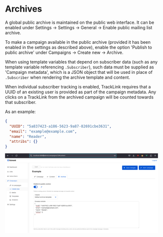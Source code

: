 # Archives

A global public archive is maintained on the public web interface. It can be
enabled under Settings -> Settings -> General -> Enable public mailing list
archive.

To make a campaign available in the public archive (provided it has been
enabled in the settings as described above), enable the option
'Publish to public archive' under Campaigns -> Create new -> Archive.

When using template variables that depend on subscriber data (such as any
template variable referencing `.Subscriber`), such data must be supplied
as 'Campaign metadata', which is a JSON object that will be used in place
of `.Subscriber` when rendering the archive template and content.

When individual subscriber tracking is enabled, TrackLink requires that a UUID
of an existing user is provided as part of the campaign metadata. Any clicks on
a TrackLink from the archived campaign will be counted towards that subscriber.

As an example:

```json
{
  "UUID": "5a837423-a186-5623-9a87-82691cbe3631",
  "email": "example@example.com",
  "name": "Reader",
  "attribs": {}
}
```

![Archive campaign](../images/archived-campaign-metadata.png)

